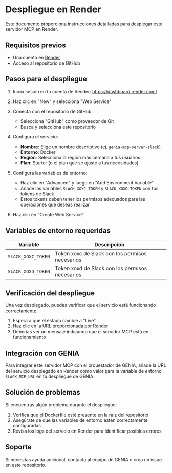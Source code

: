 # Despliegue en Render

Este documento proporciona instrucciones detalladas para desplegar este servidor MCP en Render.

## Requisitos previos

- Una cuenta en [Render](https://render.com/)
- Acceso al repositorio de GitHub

## Pasos para el despliegue

1. Inicia sesión en tu cuenta de Render: https://dashboard.render.com/

2. Haz clic en "New" y selecciona "Web Service"

3. Conecta con el repositorio de GitHub:
   - Selecciona "GitHub" como proveedor de Git
   - Busca y selecciona este repositorio

4. Configura el servicio:
   - **Nombre**: Elige un nombre descriptivo (ej. `genia-mcp-server-slack`)
   - **Entorno**: Docker
   - **Región**: Selecciona la región más cercana a tus usuarios
   - **Plan**: Starter (o el plan que se ajuste a tus necesidades)

5. Configura las variables de entorno:
   - Haz clic en "Advanced" y luego en "Add Environment Variable"
   - Añade las variables `SLACK_XOXC_TOKEN` y `SLACK_XOXD_TOKEN` con tus tokens de Slack
   - Estos tokens deben tener los permisos adecuados para las operaciones que deseas realizar

6. Haz clic en "Create Web Service"

## Variables de entorno requeridas

| Variable | Descripción |
|----------|-------------|
| `SLACK_XOXC_TOKEN` | Token xoxc de Slack con los permisos necesarios |
| `SLACK_XOXD_TOKEN` | Token xoxd de Slack con los permisos necesarios |

## Verificación del despliegue

Una vez desplegado, puedes verificar que el servicio está funcionando correctamente:

1. Espera a que el estado cambie a "Live"
2. Haz clic en la URL proporcionada por Render
3. Deberías ver un mensaje indicando que el servidor MCP está en funcionamiento

## Integración con GENIA

Para integrar este servidor MCP con el orquestador de GENIA, añade la URL del servicio desplegado en Render como valor para la variable de entorno `SLACK_MCP_URL` en tu despliegue de GENIA.

## Solución de problemas

Si encuentras algún problema durante el despliegue:

1. Verifica que el Dockerfile esté presente en la raíz del repositorio
2. Asegúrate de que las variables de entorno estén correctamente configuradas
3. Revisa los logs del servicio en Render para identificar posibles errores

## Soporte

Si necesitas ayuda adicional, contacta al equipo de GENIA o crea un issue en este repositorio.
